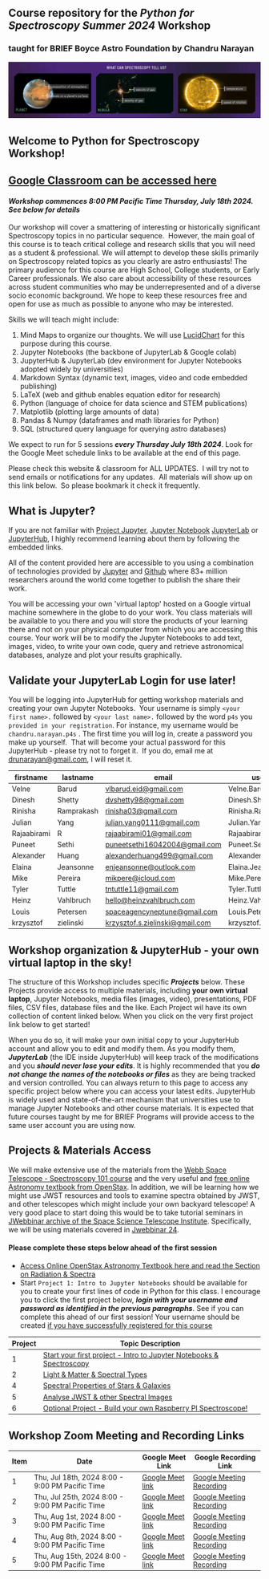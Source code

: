 ## Course repository for the ***Python for Spectroscopy Summer 2024*** Workshop 
### taught for BRIEF Boyce Astro Foundation by Chandru Narayan

![spect](SpectroscopyTellsUs.jpg)

## Welcome to Python for Spectroscopy Workshop! 
## [Google Classroom can be accessed here](https://classroom.google.com/c/NzAxMDY5MTYyMTkx)

#### ***Workshop commences 8:00 PM Pacific Time Thursday, July 18th 2024. See below for details***

Our workshop will cover a smattering of interesting or historically significant Spectroscopy topics in no particular sequence.  However, the main goal of this course is to teach critical college and research skills that you will need as a student & professional. We will attempt to develop these skills primarily on Spectroscopy related topics as you clearly are astro enthusiasts!  The primary audience for this course are High School, College students, or Early Career professionals. We also care about accessibility of these resources across student communities who may be underrepresented and of a diverse socio economic background. We hope to keep these resources free and open for use as much as possible to anyone who may be interested.  

Skills we will teach might include:
1. Mind Maps to organize our thoughts. We will use [LucidChart](https://www.lucidchart.com/pages/landing?utm_source=google&utm_medium=cpc&utm_campaign=_chart_en_us_mixed_rlsa_brand_exact&km_CPC_CampaignId=20744746494&km_CPC_AdGroupID=163925669228&km_CPC_Keyword=lucidchart&km_CPC_MatchType=e&km_CPC_ExtensionID=&km_CPC_Network=g&km_CPC_AdPosition=&km_CPC_Creative=679878152768&km_CPC_TargetID=aud-2227034459243:kwd-33511936169&km_CPC_Country=9033313&km_CPC_Device=c&km_CPC_placement=&km_CPC_target=&gad_source=1&gclid=Cj0KCQjw-uK0BhC0ARIsANQtgGN0flS_Pc3KUR2rcDT09ZjBpaziv3CXT0_s9x3jVwOnU_m1EnBVz7AaAp7cEALw_wcB) for this purpose during this course.
1. Jupyter Notebooks (the backbone of JupyterLab & Google colab)
1. JupyterHub & JupyterLab (dev environment for Jupyter Notebooks adopted widely by universities)
1. Markdown Syntax (dynamic text, images, video and code embedded publishing)
1. LaTeX (web and github enables equation editor for research)
1. Python (language of choice for data science and STEM publications)
1. Matplotlib (plotting large amounts of data)
1. Pandas & Numpy (dataframes and math libraries for Python)
1. SQL (structured query language for querying astro databases)

We expect to run for 5 sessions ***every Thursday July 18th 2024***. Look for the Google Meet schedule links to be available at the end of this page. 

Please check this website & classroom for ALL UPDATES.  I will try not to send emails or notifications for any updates.  All materials will show up on this link below.  So please bookmark it check it frequently. 

## What is Jupyter?

If you are not familiar with [Project Jupyter](http://jupyter.org/), [Jupyter Notebook](https://jupyter.org/try-jupyter/retro/notebooks/?path=notebooks/Intro.ipynb) [JupyterLab](https://jupyter.org/try-jupyter/retro/notebooks/?path=notebooks/Intro.ipynb) or [JupyterHub](http://jupyter.org/hub), I highly recommend learning about them by following the embedded links.  

All of the content provided here are accessible to you using a combination of technologies provided by [Jupyter](http://jupyter.org/) and [Github](https://github.com/) where 83+ million researchers around the world come together to publish the share their work.  

You will be accessing your own 'virtual laptop' hosted on a Google virtual machine somewhere in the globe to do your work.  You class materials will be available to you there and you will store the products of your learning there and not on your physical computer from which you are accessing this course. Your work will be to modify the Jupyter Notebooks to add text, images, video, to write your own code, query and retrieve astronomical databases, analyze and plot your results graphically.

## Validate your JupyterLab Login for use later!

You will be logging into JupyterHub for getting workshop materials and creating your own Jupyter Notebooks.  Your username is simply ```<your first name>.``` followed by ```<your last name>.``` followed by the word ```p4s``` you ```provided in your registration```. For instance, my username would be ```chandru.narayan.p4s```  . The first time you will log in, create a password you make up yourself.  That will become your actual password for this JupyterHub - please try not to forget it.  If you do, email me at drunarayan@gmail.com, I will reset it.

firstname|lastname|email|username
---|---|---|---
Velne|Barud|vlbarud.eid@gmail.com|Velne.Barud.p4s
Dinesh|Shetty|dvshetty98@gmail.com|Dinesh.Shetty.p4s
Rinisha|Ramprakash|rinisha03@gmail.com|Rinisha.Ramprakash.p4s
Julian|Yang|julian.yang0111@gmail.com|Julian.Yang.p4s
Rajaabirami|R|rajaabirami01@gmail.com|Rajaabirami.R.p4s
Puneet|Sethi|puneetsethi16042004@gmail.com|Puneet.Sethi.p4s
Alexander|Huang|alexanderhuang499@gmail.com|Alexander.Huang.p4s
Elaina|Jeansonne|enjeansonne@outlook.com|Elaina.Jeansonne.p4s
Mike|Pereira|mikpere@icloud.com|Mike.Pereira.p4s
Tyler|Tuttle|tntuttle11@gmail.com|Tyler.Tuttle.p4s
Heinz|Vahlbruch|hello@heinzvahlbruch.com|Heinz.Vahlbruch.p4s
Louis|Petersen|spaceagencyneptune@gmail.com|Louis.Petersen.p4s
krzysztof|zielinski|krzysztof.s.zielinski@gmail.com|krzysztof.zielinski.p4s

## Workshop organization & JupyterHub - your own virtual laptop in the sky!

The structure of this Workshop includes specific ***Projects*** below.  These Projects provide access to multiple materials, including **your own virtual laptop**, Jupyter Notebooks, media files (images, video), presentations, PDF files, CSV files, database files and the like.  Each Project wil have its own collection of content linked below.  When you click on the very first project link below to get started!

When you do so, it will make your own initial copy to your JupyterHub account and allow you to edit and modify them.  As you modify them, ***JupyterLab*** (the IDE inside JupyterHub) will keep track of the modifications and you ***should never lose your edits***.  It is highly recommended that you ***do not change the names of the notebooks or files*** as they are being tracked and version controlled. You can always return to this page to access any specific project below where you can access your latest edits.  JupyterHub is widely used and state-of-the-art mechanism that universities use to manage Jupyter Notebooks and other course materials.  It is expected that future courses taught by me for BRIEF Programs will provide access to the same user account you are using now.

## Projects & Materials Access
We will make extensive use of the materials from the [Webb Space Telescope - Spectroscopy 101 course](https://webbtelescope.org/contents/articles/spectroscopy-101--introduction) and the very useful and [free online Astronomy textbook from OpenStax](https://openstax.org/details/books/astronomy-2e). In addition, we will be learning how we might use JWST resources and tools to examine spectra obtained by JWST, and other telescopes which might include your own backyard telescope! A very good place to start doing this would be to take tutorial seminars in [JWebbinar archive of the Space Science Telescope Institute](https://www.youtube.com/playlist?list=PLTOSd8OgUP5p4pRLTiVFY0kIRSw04xDP6).  Specifically, we will be using materials covered in [Jwebbinar 24](https://www.youtube.com/watch?v=gTgnGLZhMso&list=PLTOSd8OgUP5p4pRLTiVFY0kIRSw04xDP6&index=99).

#### Please complete these steps below ahead of the first session
* [Access Online OpenStax Astronomy Textbook here and read the Section on Radiation & Spectra](https://openstax.org/books/astronomy-2e/pages/5-thinking-ahead)
* Start ```Project 1: Intro to Jupyter Notebooks``` should be available for you to create your first lines of code in Python for this class.  I encourage you to click the first project below, ***login with your username and password as identified in the previous paragraphs***. See if you can complete this ahead of our first session!  Your username should be created [if you have successfully registered for this course](https://docs.google.com/forms/d/e/1FAIpQLSf1maaYNhONbsg75rNPMYaQUyUP8SZHVcrIb6i7c0BvTOqbSQ/viewform)


Project|Topic Description
---|---
1|<a href="https://drunarayan.github.io/python4spectroscopy/intro_jupyter_python" target="_blank">Start your first project - Intro to Jupyter Notebooks & Spectroscopy</a>
2|<a href="https://drunarayan.github.io/python4spectroscopy/light_matter/light_matter" target="_blank">Light & Matter & Spectral Types</a>
4|<a href="https://drunarayan.github.io/python4spectroscopy/half_a_mil" target="_blank">Spectral Properties of Stars & Galaxies</a>
5|<a href="TBD" target="_blank">Analyse JWST & other Spectral Images</a>
6|<a href="TBD" target="_blank">Optional Project - Build your own Raspberry PI Spectroscope!</a>



## Workshop Zoom Meeting and Recording Links 

Item|Date|Google Meet Link|Google Recording Link
---|---|---|---
1|Thu, Jul 18th, 2024 8:00 - 9:00 PM Pacific Time|[Google Meet link](https://meet.google.com/dqv-dvez-exk)|[Google Meeting Recording](https://drive.google.com/file/d/1k3GLDfvOFVycK48Wfdc7Ec7CMMy6cMjP/view?usp=sharing)
2|Thu, Jul 25th, 2024 8:00 - 9:00 PM Pacific Time|[Google Meet link](https://meet.google.com/dqv-dvez-exk)|[Google Meeting Recording](https://drive.google.com/file/d/1ZbjWfYycg_ByuuIIUlGSPTuT17CoDMB0/view?usp=sharing)
3|Thu, Aug 1st, 2024 8:00 - 9:00 PM Pacific Time|[Google Meet link](https://meet.google.com/dqv-dvez-exk)|[Google Meeting Recording](https://drive.google.com/file/d/1XK24f1bPc22bT07sYL6g_TwM8CC1cHnq/view?usp=sharing)
4|Thu, Aug 8th, 2024 8:00 - 9:00 PM Pacific Time|[Google Meet link](https://meet.google.com/dqv-dvez-exk)|[Google Meeting Recording](TBD)
5|Thu, Aug 15th, 2024 8:00 - 9:00 PM Pacific Time|[Google Meet link](https://meet.google.com/dqv-dvez-exk)|[Google Meeting Recording](TBD)


 
